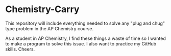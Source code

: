 # Chemistry-Carry
This repository will include everything needed to solve any "plug and chug" type problem in the AP Chemistry course. 

As a student in AP Chemistry, I find these things a waste of time so I wanted to make a program to solve this issue. I also want to practice my GitHub skills. Cheers. 
